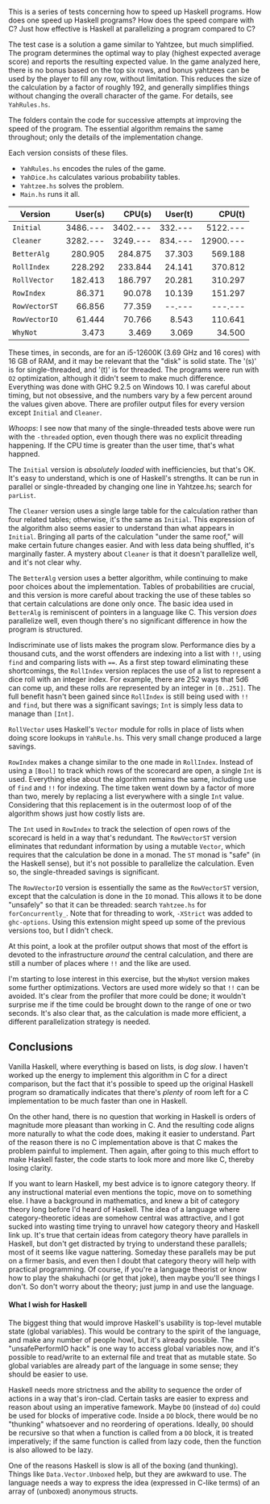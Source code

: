 
This is a series of tests concerning how to speed up Haskell programs. How does one speed up Haskell programs? How does the speed compare with C? Just how effective is Haskell at parallelizing a program compared to C?

The test case is a solution a game similar to Yahtzee, but much simplified. The program determines the optimal way to play (highest expected average score) and reports the resulting expected value. In the game analyzed here, there is no bonus based on the top six rows, and bonus yahtzees can be used by the player to fill any row, without limitation. This reduces the size of the calculation by a factor of roughly 192, and generally simplifies things without changing the overall character of the game. For details, see `YahRules.hs`.

The folders contain the code for successive attempts at improving the speed of the program. The essential algorithm remains the same throughout; only the details of the implementation change.

Each version consists of these files.
* `YahRules.hs` encodes the rules of the game.
* `YahDice.hs` calculates various probability tables.
* `Yahtzee.hs` solves the problem.
* `Main.hs` runs it all.


| Version     | User(s)  | CPU(s)    | User(t) | CPU(t)    |
| -----       |  -----:  | -----:    | -----:  | -----:    |
|`Initial`    | 3486.--- | 3402.---  | 332.--- |  5122.--- |
|`Cleaner`    | 3282.--- | 3249.---  | 834.--- | 12900.--- |
|`BetterAlg`  |  280.905 |  284.875  |  37.303 |   569.188 |
|`RollIndex`  |  228.292 |  233.844  |  24.141 |   370.812 |
|`RollVector` |  182.413 |  186.797  |  20.281 |   310.297 |
|`RowIndex`   |   86.371 |   90.078  |  10.139 |   151.297 |
|`RowVectorST`|   66.856 |   77.359  |  --.--- |   ---.--- |
|`RowVectorIO`|   61.444 |   70.766  |   8.543 |   110.641 |
|`WhyNot`     |    3.473 |    3.469  |   3.069 |    34.500 |


These times, in seconds, are for an i5-12600K (3.69 GHz and 16 cores) with 16 GB of RAM, and it may be relevant that the "disk" is solid state. The '(s)' is for single-threaded, and '(t)' is for threaded. The programs were run with `O2` optimization, although it didn't seem to make much difference. Everything was done with GHC 9.2.5 on Windows 10. I was careful about timing, but not obsessive, and the numbers vary by a few percent around the values given above. There are profiler output files for every version except `Initial` and `Cleaner`.

*Whoops*: I see now that many of the single-threaded tests above were run with the `-threaded` option, even though there was no explicit threading happening. If the CPU time is greater than the user time, that's what happned. 

The `Initial` version is *absolutely loaded* with inefficiencies, but that's OK. It's easy to understand, which is one of Haskell's strengths. It can be run in parallel or single-threaded by changing one line in Yahtzee.hs; search for `parList`.

The `Cleaner` version uses a single large table for the calculation rather than four related tables; otherwise, it's the same as `Initial`. This expression of the algorithm also seems easier to understand than what appears in `Initial`. Bringing all parts of the calculation "under the same roof," will make certain future changes easier. And with less data being shuffled, it's marginally faster. A mystery about `Cleaner` is that it doesn't parallelize well, and it's not clear why.

The `BetterAlg` version uses a better algorithm, while continuing to make poor choices about the implementation. Tables of probabilities are crucial, and this version is more careful about tracking the use of these tables so that certain calculations are done only once. The basic idea used in `BetterAlg` is reminiscent of pointers in a language like C. This version *does* parallelize well, even though there's no significant difference in how the program is structured.

Indiscriminate use of lists makes the program slow. Performance dies by a thousand cuts, and the worst offenders are indexing into a list with `!!`, using `find` and comparing lists with `==`. As a first step toward eliminating these shortcomings, the `RollIndex` version replaces the use of a list to represent a dice roll with an integer index. For example, there are 252 ways that 5d6 can come up, and these rolls are represented by an integer in `[0..251]`. The full benefit hasn't been gained since `RollIndex` is still being used with `!!` and `find`, but there was a significant savings; `Int` is simply less data to manage than `[Int]`.

`RollVector` uses Haskell's `Vector` module for rolls in place of lists when doing score lookups in `YahRule.hs`. This very small change produced a large savings.

`RowIndex` makes a change similar to the one made in `RollIndex`. Instead of using a `[Bool]` to track which rows of the scorecard are open, a single `Int` is used. Everything else about the algorithm remains the same, including use of `find` and `!!` for indexing. The time taken went down by a factor of more than two, merely by replacing a list everywhere with a single `Int` value. Considering that this replacement is in the outermost loop of of the algorithm shows just how costly lists are.

The `Int` used in `RowIndex` to track the selection of open rows of the scorecard is held in a way that's redundant. The `RowVectorST` version eliminates that redundant information by using a mutable `Vector`, which requires that the calculation be done in a monad. The `ST` monad is "safe" (in the Haskell sense), but it's not possible to parallelize the calculation. Even so, the single-threaded savings is significant.

The `RowVectorIO` version is essentially the same as the `RowVectorST` version, except that the calculation is done in the `IO` monad. This allows it to be done "unsafely" so that it can be threaded: search `Yahtzee.hs` for `forConcurrently_`. Note that for threading to work, `-XStrict` was added to `ghc-options`. Using this extension might speed up some of the previous versions too, but I didn't check.

At this point, a look at the profiler output shows that most of the effort is devoted to the infrastructure *around* the central calculation, and there are still a number of places where `!!` and the like are used.

I'm starting to lose interest in this exercise, but the `WhyNot` version makes some further optimizations. Vectors are used more widely so that `!!` can be avoided. It's clear from the profiler that more could be done; it wouldn't surprise me if the time could be brought down to the range of one or two seconds. It's also clear that, as the calculation is made more efficient, a different parallelization strategy is needed. 


Conclusions
-----------

Vanilla Haskell, where everything is based on lists, is *dog slow*. I haven't worked up the energy to implement this algorithm in C for a direct comparison, but the fact that it's possible to speed up the original Haskell program so dramatically indicates that there's *plenty* of room left for a C implementation to be much faster than one in Haskell.

On the other hand, there is no question that working in Haskell is orders of magnitude more pleasant than working in C. And the resulting code aligns more naturally to what the code does, making it easier to understand. Part of the reason there is no C implementation above is that C makes the problem painful to implement. Then again, after going to this much effort to make Haskell faster, the code starts to look more and more like C, thereby losing clarity.

If you want to learn Haskell, my best advice is to ignore category theory. If any instructional material even mentions the topic, move on to something else. I have a background in mathematics, and knew a bit of category theory long before I'd heard of Haskell. The idea of a language where category-theoretic ideas are somehow central was attractive, and I got sucked into wasting time trying to unravel how category theory and Haskell link up. It's true that certain ideas from category theory have parallels in Haskell, but don't get distracted by trying to understand these parallels; most of it seems like vague nattering. Someday these parallels may be put on a firmer basis, and even then I doubt that category theory will help with practical programming. Of course, if you're a language theorist or know how to play the shakuhachi (or get that joke), then maybe you'll see things I don't. So don't worry about the theory; just jump in and use the language.

#### What I wish for Haskell 

The biggest thing that would improve Haskell's usability is top-level mutable state (global variables). This would be contrary to the spirit of the language, and make any number of people howl, but it's already possible. The "unsafePerformIO hack" is one way to access global variables now, and it's possible to read/write to an external file and treat that as mutable state. So global variables are already part of the language in some sense; they should be easier to use.

Haskell needs more strictness and the ability to sequence the order of actions in a way that's iron-clad. Certain tasks are easier to express and reason about using an imperative famework. Maybe `DO` (instead of `do`) could be used for blocks of imperative code. Inside a `DO` block, there would be no "thunking" whatsoever and no reordering of operations. Ideally, `DO` should be recursive so that when a function is called from a `DO` block, it is treated imperatively; if the same function is called from lazy code, then the function is also allowed to be lazy.

One of the reasons Haskell is slow is all of the boxing (and thunking). Things like `Data.Vector.Unboxed` help, but they are awkward to use. The language needs a way to express the idea (expressed in C-like terms) of an array of (unboxed) anonymous structs. 



